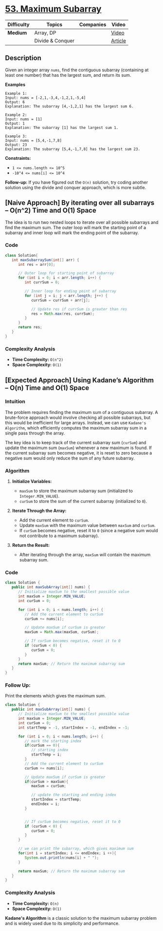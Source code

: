 # [53. Maximum Subarray](https://leetcode.com/problems/maximum-subarray/description/)

| Difficulty | Topics           | Companies | Video                                                                     |
| ---------- | ---------------- | --------- | ------------------------------------------------------------------------- |
| **Medium** | Array, DP        |           | [Video](https://youtu.be/AHZpyENo7k4?si=y0bqmBGq5vavrEjL)                 |
|            | Divide & Conquer |           | [Article](https://www.geeksforgeeks.org/largest-sum-contiguous-subarray/) |

## Description

Given an integer array `nums`, find the contiguous subarray (containing at least one number) that has the largest sum, and return its sum.

**Examples**

```
Example 1:
Input: nums = [-2,1,-3,4,-1,2,1,-5,4]
Output: 6
Explanation: The subarray [4,-1,2,1] has the largest sum 6.

Example 2:
Input: nums = [1]
Output: 1
Explanation: The subarray [1] has the largest sum 1.

Example 3:
Input: nums = [5,4,-1,7,8]
Output: 23
Explanation: The subarray [5,4,-1,7,8] has the largest sum 23.
```

**Constraints:**

- `1 <= nums.length <= 10^5`
- `-10^4 <= nums[i] <= 10^4`

**Follow-up:** If you have figured out the `O(n)` solution, try coding another solution using the divide and conquer approach, which is more subtle.


## [Naive Approach] By iterating over all subarrays – O(n^2) Time and O(1) Space

The idea is to run two nested loops to iterate over all possible subarrays and find the maximum sum. The outer loop will mark the starting point of a subarray and inner loop will mark the ending point of the subarray.

### Code
```java
class Solution{
   int maxSubarraySum(int[] arr) {
      int res = arr[0];

      // Outer loop for starting point of subarray
      for (int i = 0; i < arr.length; i++) {
         int currSum = 0;

         // Inner loop for ending point of subarray
         for (int j = i; j < arr.length; j++) {
            currSum = currSum + arr[j];

            // Update res if currSum is greater than res
            res = Math.max(res, currSum);
         }
      }
      return res;
   }
}
```

### Complexity Analysis

- **Time Complexity:** `O(n^2)`
- **Space Complexity:** `O(1)`


## [Expected Approach] Using Kadane’s Algorithm – O(n) Time and O(1) Space

### Intuition

The problem requires finding the maximum sum of a contiguous subarray. A brute-force approach would involve checking all possible subarrays, but this would be inefficient for large arrays. Instead, we can use `Kadane's Algorithm`, which efficiently computes the maximum subarray sum in a single pass through the array.

The key idea is to keep track of the current subarray sum (`curSum`) and update the maximum sum (`maxSum`) whenever a new maximum is found. If the current subarray sum becomes negative, it is reset to zero because a negative sum would only reduce the sum of any future subarray.

### Algorithm

1. **Initialize Variables:**

   - `maxSum` to store the maximum subarray sum (initialized to `Integer.MIN_VALUE`).
   - `curSum` to store the sum of the current subarray (initialized to `0`).

2. **Iterate Through the Array:**

   - Add the current element to `curSum`.
   - Update `maxSum` with the maximum value between `maxSum` and `curSum`.
   - If `curSum` becomes negative, reset it to `0` (since a negative sum would not contribute to a maximum subarray).

3. **Return the Result:**
   - After iterating through the array, `maxSum` will contain the maximum subarray sum.

### Code

```java
class Solution {
   public int maxSubArray(int[] nums) {
      // Initialize maxSum to the smallest possible value
      int maxSum = Integer.MIN_VALUE;
      int curSum = 0;

      for (int i = 0; i < nums.length; i++) {
         // Add the current element to curSum
         curSum += nums[i];

         // Update maxSum if curSum is greater
         maxSum = Math.max(maxSum, curSum);

         // If curSum becomes negative, reset it to 0
         if (curSum < 0) {
            curSum = 0;
         }
      }
      return maxSum; // Return the maximum subarray sum
   }
}
```

### Follow Up:
Print the elements which gives the maximum sum.

```java
class Solution {
   public int maxSubArray(int[] nums) {
      // Initialize maxSum to the smallest possible value
      int maxSum = Integer.MIN_VALUE;
      int curSum = 0;
      int startTemp = -1, startIndex = -1, endIndex = -1;

      for (int i = 0; i < nums.length; i++) {
         // mark the starting index
         if(curSum == 0){
            // starting index
            startTemp = i;
         }
         // Add the current element to curSum
         curSum += nums[i];

         // Update maxSum if curSum is greater
         if(curSum > maxSum){
            maxSum = curSum;

            // update the starting and ending index
            startIndex = startTemp;
            endIndex = i;
         }


         // If curSum becomes negative, reset it to 0
         if (curSum < 0) {
            curSum = 0;
         }
      }

      // we can print the subarray, which gives maximum sum
      for(int i = startIndex; i <= endIndex; i ++){
         System.out.println(nums[i] + " ");
      }

      return maxSum; // Return the maximum subarray sum
   }
}
```

### Complexity Analysis

- **Time Complexity:** `O(n)`
- **Space Complexity:** `O(1)`

<b>Kadane's Algorithm</b> is a classic solution to the maximum subarray problem and is widely used due to its simplicity and performance.
